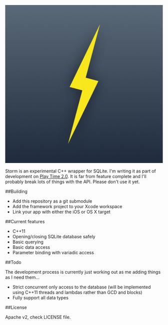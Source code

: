 ![Storm](storm.png)

Storm is an experimental C++ wrapper for SQLite. I'm writing it as part of development on [Play Time 2.0](http://programmingthomas.com/play-time/). It is far from feature complete and I'll probably break lots of things with the API. Please don't use it yet.

##Building

* Add this repository as a git submodule
* Add the framework project to your Xcode workspace
* Link your app with either the iOS or OS X target

##Current features

* C++11
* Opening/closing SQLite database safely
* Basic querying
* Basic data access
* Parameter binding with variadic access

##Todo

The development process is currently just working out as me adding things as I need them...

* Strict concurrent only access to the database (will be implemented using C++11 threads and lambdas rather than GCD and blocks)
* Fully support all data types

##License

Apache v2, check LICENSE file.